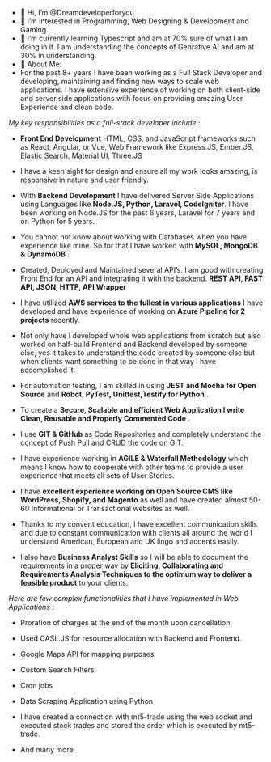 - 👋 Hi, I’m @Dreamdeveloperforyou
- 👀 I’m interested in Programming, Web Designing & Development and Gaming.
- 🌱 I’m currently learning Typescript and am at 70% sure of what I am doing in it. I am understanding the concepts of Genrative AI and am at 30% in understanding.
- 💞️ About Me:
- For the past 8+ years I have been working as a Full Stack Developer and developing, maintaining and finding new ways to scale web applications. I have extensive experience of working on both client-side and server side applications with focus on providing amazing User Experience and clean code.

*My key responsibilities as a full-stack developer include* :

- **Front End Development** HTML, CSS, and JavaScript frameworks such as React, Angular, or Vue, Web Framework like Express.JS, Ember.JS, Elastic Search, Material UI, Three.JS

- I have a keen sight for design and ensure all my work looks amazing, is responsive in nature and user friendly.

- With **Backend Development** I have delivered Server Side Applications using Languages like **Node.JS, Python, Laravel, CodeIgniter**. I have been working on Node.JS for the past 6 years, Laravel for 7 years and on Python for 5 years.

- You cannot not know about working with Databases when you have experience like mine. So for that I have worked with **MySQL, MongoDB & DynamoDB** .

- Created, Deployed and Maintained several API’s. I am good with creating Front End for an API and integrating it with the backend. **REST API, FAST API, JSON, HTTP, API Wrapper**

- I have utilized **AWS services to the fullest in various applications** I have developed and have experience of working on **Azure Pipeline for 2 projects** recently.

- Not only have I developed whole web applications from scratch but also worked on half-build Frontend and Backend developed by someone else, yes it takes to understand the code created by someone else but when clients want something to be done in that way I have accomplished it.

- For automation testing, I am skilled in using **JEST and Mocha for Open Source** and **Robot, PyTest, Unittest,Testify for Python** .

- To create a **Secure, Scalable and efficient Web Application I write Clean, Reusable and Properly Commented Code** .

- I use **GIT & GitHub** as Code Repositories and completely understand the concept of Push Pull and CRUD the code on GIT.

- I have experience working in **AGILE & Waterfall Methodology** which means I know how to cooperate with other teams to provide a user experience that meets all sets of User Stories.

- I have **excellent experience working on Open Source CMS like WordPress, Shopify, and Magento** as well and have created almost 50-60 Informational or Transactional websites as well.

- Thanks to my convent education, I have excellent communication skills and due to constant communication with clients all around the world I understand American, European and UK lingo and accents easily.

- I also have **Business Analyst Skills** so I will be able to document the requirements in a proper way by **Eliciting, Collaborating and Requirements Analysis Techniques to the optimum way to deliver a feasible product** to your clients.

*Here are few complex functionalities that I have implemented in Web Applications* :
- Proration of charges at the end of the month upon cancellation

- Used CASL.JS for resource allocation with Backend and Frontend.

- Google Maps API for mapping purposes

- Custom Search Filters

- Cron jobs

- Data Scraping Application using Python

- I have created a connection with mt5-trade using the web socket and executed stock trades and stored the order which is executed by mt5-trade.

- And many more

<!---
Dreamdeveloperforyou/Dreamdeveloperforyou is a ✨ special ✨ repository because its `README.md` (this file) appears on your GitHub profile.
You can click the Preview link to take a look at your changes.
--->
